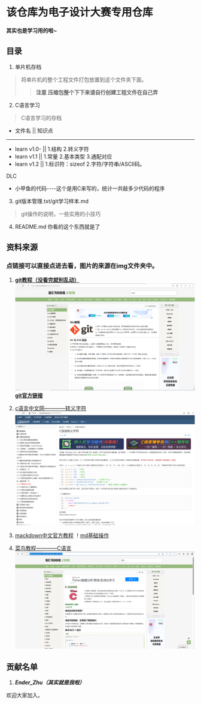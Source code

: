 # 该仓库为电子设计大赛专用仓库
#### 其实也是学习用的啦~

## 目录
1. 单片机存档
> 将单片机的整个工程文件打包放置到这个文件夹下面。
>>**注意**
>>**压缩包整个下下来请自行创建工程文件在自己弄**

2. C语言学习
> C语言学习的存档

- 文件名 || 知识点
---
- learn v1.0-  ||  1.结构 2.转义字符
- learn v1.1   ||  1.常量 2.基本类型 3.通配对应
- learn v1.2   ||  1.标识符：sizeof   2.字符/字符串/ASCII码。

DLC
- 小甲鱼的代码----这个是用C来写的，统计一共敲多少代码的程序

3. git版本管理.txt/git学习样本.md
>git操作的说明，一些实用的小技巧

4. README.md
你看的这个东西就是了

## 资料来源
### 点链接可以直接点进去看，图片的来源在img文件夹中。
1. [**git教程（没看完就别乱动）**](https://www.runoob.com/git/git-tutorial.html)
![没看完就别乱动我仓库，但是欢迎PR](./img/git学习.png)
 [**git官方链接**](https://git-scm.com/book/zh/v2/%E8%B5%B7%E6%AD%A5-%E5%AE%89%E8%A3%85-Git) 

2. [c语言中文网————转义字符](http://c.biancheng.net/view/1769.html)
![转义字符界面](./img/c语言中文网.png)

3. [mackdown中文官方教程](https://markdown.com.cn/cheat-sheet.html#%E5%9F%BA%E6%9C%AC%E8%AF%AD%E6%B3%95)
！[md基础操作](./img/md中文网.png)

4. [菜鸟教程————C语言](https://www.runoob.com/cprogramming/c-tutorial.html)
![其实不止C，其他也很好](./img/菜鸟教程.png)

## 贡献名单
1. __*Ender_Zhu（其实就是我啦）*__

欢迎大家加入。